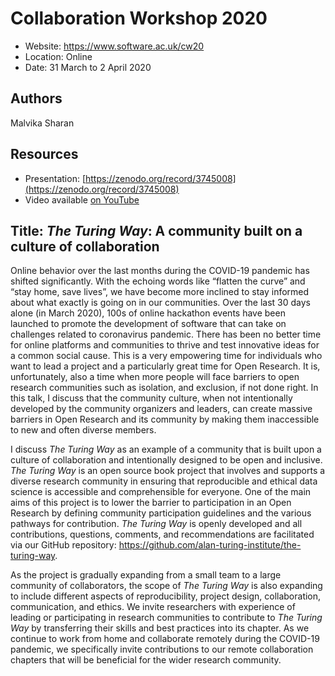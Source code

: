 # Collaboration Workshop 2020

- Website: https://www.software.ac.uk/cw20
- Location: Online
- Date: 31 March to 2 April 2020

## Authors

Malvika Sharan

## Resources

- Presentation: [https://zenodo.org/record/3745008](https://zenodo.org/record/3745008)
- Video available [on YouTube](https://www.youtube.com/watch?v=OEkPmZOG7EA)

## Title: _The Turing Way_: A community built on a culture of collaboration

Online behavior over the last months during the COVID-19 pandemic has shifted significantly.
With the echoing words like “flatten the curve” and “stay home, save lives”, we have become more inclined to stay informed about what exactly is going on in our communities.
Over the last 30 days alone (in March 2020), 100s of online hackathon events have been launched to promote the development of software that can take on challenges related to coronavirus pandemic.
There has been no better time for online platforms and communities to thrive and test innovative ideas for a common social cause.
This is a very empowering time for individuals who want to lead a project and a particularly great time for Open Research.
It is, unfortunately, also a time when more people will face barriers to open research communities such as isolation, and exclusion, if not done right.
In this talk, I discuss that the community culture, when not intentionally developed by the community organizers and leaders, can create massive barriers in Open Research and its community by making them inaccessible to new and often diverse members.

I discuss _The Turing Way_ as an example of a community that is built upon a culture of collaboration and intentionally designed to be open and inclusive.
_The Turing Way_ is an open source book project that involves and supports a diverse research community in ensuring that reproducible and ethical data science is accessible and comprehensible for everyone.
One of the main aims of this project is to lower the barrier to participation in an Open Research by defining community participation guidelines and the various pathways for contribution.
_The Turing Way_ is openly developed and all contributions, questions, comments, and recommendations are facilitated via our GitHub repository: https://github.com/alan-turing-institute/the-turing-way.

As the project is gradually expanding from a small team to a large community of collaborators, the scope of _The Turing Way_ is also expanding to include different aspects of reproducibility, project design, collaboration, communication, and ethics.
We invite researchers with experience of leading or participating in research communities to contribute to _The Turing Way_ by transferring their skills and best practices into its chapter.
As we continue to work from home and collaborate remotely during the COVID-19 pandemic, we specifically invite contributions to our remote collaboration chapters that will be beneficial for the wider research community.
